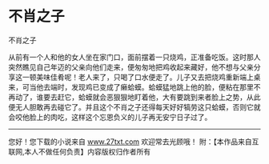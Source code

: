# 不肖之子

不肖之子 

从前有一个人和他的女人坐在家门口，面前摆着一只烧鸡，正准备吃饭。这时那人突然瞧见自己年迈的父亲向他们走来，便匆匆地把鸡收起来藏好，他不想与父亲分享这一顿美味佳肴呢！老人来了，只喝了口水便走了。儿子又去把烧鸡重新端上桌来，可当他去端时，发现鸡已变成了癞蛤蟆。蛤蟆猛地跳上他的脸，便粘在那里不再动了，谁要去赶它，蛤蟆就会恶狠狠地盯着他，大有要跳到来者脸上之势，从此便无人胆敢再去碰它了。并且这个不肖之子还得每天好好犒劳这只蛤蟆，否则它就会咬他脸上的肉吃，这样这个忘恩负义的儿子再无安宁日子过了。 

                  
--------------------
您好！您下载的小说来自 www.27txt.com 欢迎常去光顾哦！
附：【本作品来自互联网,本人不做任何负责】内容版权归作者所有